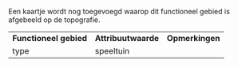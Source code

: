 Een kaartje wordt nog toegevoegd waarop dit functioneel gebied is afgebeeld op de topografie.

|                        |                     |                 |
|------------------------|---------------------|-----------------|
| **Functioneel gebied** | **Attribuutwaarde** | **Opmerkingen** |
| type                   | speeltuin           |                 |
